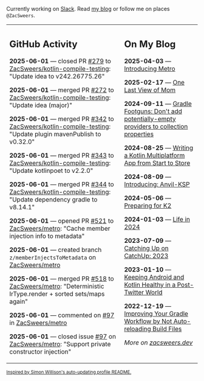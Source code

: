 Currently working on [Slack](https://slack.com/). Read [my blog](https://zacsweers.dev/) or follow me on places `@ZacSweers`.

<table><tr><td valign="top" width="60%">

## GitHub Activity
<!-- githubActivity starts -->
**2025-06-01** — closed PR [#279](https://github.com/ZacSweers/kotlin-compile-testing/pull/279) to [ZacSweers/kotlin-compile-testing](https://github.com/ZacSweers/kotlin-compile-testing): "Update idea to v242.26775.26"

**2025-06-01** — merged PR [#272](https://github.com/ZacSweers/kotlin-compile-testing/pull/272) to [ZacSweers/kotlin-compile-testing](https://github.com/ZacSweers/kotlin-compile-testing): "Update idea (major)"

**2025-06-01** — merged PR [#342](https://github.com/ZacSweers/kotlin-compile-testing/pull/342) to [ZacSweers/kotlin-compile-testing](https://github.com/ZacSweers/kotlin-compile-testing): "Update plugin mavenPublish to v0.32.0"

**2025-06-01** — merged PR [#343](https://github.com/ZacSweers/kotlin-compile-testing/pull/343) to [ZacSweers/kotlin-compile-testing](https://github.com/ZacSweers/kotlin-compile-testing): "Update kotlinpoet to v2.2.0"

**2025-06-01** — merged PR [#344](https://github.com/ZacSweers/kotlin-compile-testing/pull/344) to [ZacSweers/kotlin-compile-testing](https://github.com/ZacSweers/kotlin-compile-testing): "Update dependency gradle to v8.14.1"

**2025-06-01** — opened PR [#521](https://github.com/ZacSweers/metro/pull/521) to [ZacSweers/metro](https://github.com/ZacSweers/metro): "Cache member injection info to metadata"

**2025-06-01** — created branch `z/memberInjectsToMetadata` on [ZacSweers/metro](https://github.com/ZacSweers/metro)

**2025-06-01** — merged PR [#518](https://github.com/ZacSweers/metro/pull/518) to [ZacSweers/metro](https://github.com/ZacSweers/metro): "Deterministic IrType.render + sorted sets/maps again"

**2025-06-01** — commented on [#97](https://github.com/ZacSweers/metro/issues/97#issuecomment-2927260551) in [ZacSweers/metro](https://github.com/ZacSweers/metro)

**2025-06-01** — closed issue [#97](https://github.com/ZacSweers/metro/issues/97) on [ZacSweers/metro](https://github.com/ZacSweers/metro): "Support private constructor injection"
<!-- githubActivity ends -->
</td><td valign="top" width="40%">

## On My Blog
<!-- blog starts -->
**2025-04-03** — [Introducing Metro](https://www.zacsweers.dev/introducing-metro/)

**2025-02-17** — [One Last View of Mom](https://www.zacsweers.dev/one-last-view-of-mom/)

**2024-09-11** — [Gradle Footguns: Don't add potentially-empty providers to collection properties](https://www.zacsweers.dev/gradle-footgun-adding-empty-providers-to-collection-properties/)

**2024-08-25** — [Writing a Kotlin Multiplatform App from Start to Store](https://www.zacsweers.dev/writing-a-kotlin-multiplatform-app-from-start-to-store/)

**2024-08-09** — [Introducing: Anvil-KSP](https://www.zacsweers.dev/introducing-anvil-ksp/)

**2024-05-06** — [Preparing for K2](https://www.zacsweers.dev/preparing-for-k2/)

**2024-01-03** — [Life in 2024](https://www.zacsweers.dev/life-in-2024/)

**2023-07-09** — [Catching Up on CatchUp: 2023](https://www.zacsweers.dev/catching-up-on-catchup-2023/)

**2023-01-10** — [Keeping Android and Kotlin Healthy in a Post-Twitter World](https://www.zacsweers.dev/keeping-android-healthy/)

**2022-12-19** — [Improving Your Gradle Workflow by Not Auto-reloading Build Files](https://www.zacsweers.dev/improving-your-workflow-by-not-auto-reloading-build-files/)
<!-- blog ends -->
_More on [zacsweers.dev](https://zacsweers.dev/)_
</td></tr></table>

<sub><a href="https://simonwillison.net/2020/Jul/10/self-updating-profile-readme/">Inspired by Simon Willison's auto-updating profile README.</a></sub>